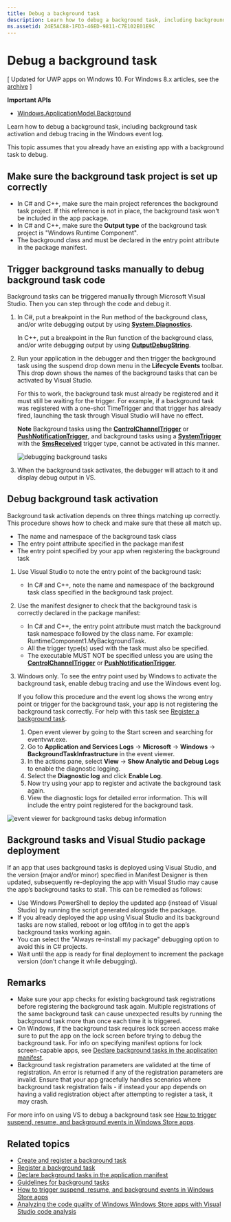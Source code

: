 ```yaml
---
title: Debug a background task
description: Learn how to debug a background task, including background task activation and debug tracing in the Windows event log.
ms.assetid: 24E5AC88-1FD3-46ED-9811-C7E102E01E9C
---
```


# Debug a background task


\[ Updated for UWP apps on Windows 10. For Windows 8.x articles, see the [archive](http://go.microsoft.com/fwlink/p/?linkid=619132) \]


**Important APIs**

-   [Windows.ApplicationModel.Background](https://msdn.microsoft.com/library/windows/apps/br224847)

Learn how to debug a background task, including background task activation and debug tracing in the Windows event log.

This topic assumes that you already have an existing app with a background task to debug.

## Make sure the background task project is set up correctly


-   In C# and C++, make sure the main project references the background task project. If this reference is not in place, the background task won't be included in the app package.
-   In C# and C++, make sure the **Output type** of the background task project is "Windows Runtime Component".
-   The background class and must be declared in the entry point attribute in the package manifest.

## Trigger background tasks manually to debug background task code


Background tasks can be triggered manually through Microsoft Visual Studio. Then you can step through the code and debug it.

1.  In C#, put a breakpoint in the Run method of the background class, and/or write debugging output by using [**System.Diagnostics**](https://msdn.microsoft.com/library/windows/apps/xaml/hh441592.aspx).

    In C++, put a breakpoint in the Run function of the background class, and/or write debugging output by using [**OutputDebugString**](https://msdn.microsoft.com/library/windows/desktop/aa363362).

2.  Run your application in the debugger and then trigger the background task using the suspend drop down menu in the **Lifecycle Events** toolbar. This drop down shows the names of the background tasks that can be activated by Visual Studio.

    For this to work, the background task must already be registered and it must still be waiting for the trigger. For example, if a background task was registered with a one-shot TimeTrigger and that trigger has already fired, launching the task through Visual Studio will have no effect.

    **Note**  Background tasks using the [**ControlChannelTrigger**](https://msdn.microsoft.com/library/windows/apps/hh701032) or [**PushNotificationTrigger**](https://msdn.microsoft.com/library/windows/apps/hh700543), and background tasks using a [**SystemTrigger**](https://msdn.microsoft.com/library/windows/apps/br224838) with the [**SmsReceived**](https://msdn.microsoft.com/library/windows/apps/br224839) trigger type, cannot be activated in this manner.     

    ![debugging background tasks](images/debugging-activation.png)

3.  When the background task activates, the debugger will attach to it and display debug output in VS.

## Debug background task activation


Background task activation depends on three things matching up correctly. This procedure shows how to check and make sure that these all match up.

-   The name and namespace of the background task class
-   The entry point attribute specified in the package manifest
-   The entry point specified by your app when registering the background task

1.  Use Visual Studio to note the entry point of the background task:

    -   In C# and C++, note the name and namespace of the background task class specified in the background task project.

2.  Use the manifest designer to check that the background task is correctly declared in the package manifest:

    -   In C# and C++, the entry point attribute must match the background task namespace followed by the class name. For example: RuntimeComponent1.MyBackgroundTask.
    -   All the trigger type(s) used with the task must also be specified.
    -   The executable MUST NOT be specified unless you are using the [**ControlChannelTrigger**](https://msdn.microsoft.com/library/windows/apps/hh701032) or [**PushNotificationTrigger**](https://msdn.microsoft.com/library/windows/apps/hh700543).

3.  Windows only. To see the entry point used by Windows to activate the background task, enable debug tracing and use the Windows event log.

    If you follow this procedure and the event log shows the wrong entry point or trigger for the background task, your app is not registering the background task correctly. For help with this task see [Register a background task](register-a-background-task.md).

    1.  Open event viewer by going to the Start screen and searching for eventvwr.exe.
    2.  Go to **Application and Services Logs** -&gt; **Microsoft** -&gt; **Windows** -&gt; **BackgroundTaskInfrastructure** in the event viewer.
    3.  In the actions pane, select **View** -&gt; **Show Analytic and Debug Logs** to enable the diagnostic logging.
    4.  Select the **Diagnostic log** and click **Enable Log**.
    5.  Now try using your app to register and activate the background task again.
    6.  View the diagnostic logs for detailed error information. This will include the entry point registered for the background task.

![event viewer for background tasks debug information](images/event-viewer.png)

## Background tasks and Visual Studio package deployment


If an app that uses background tasks is deployed using Visual Studio, and the version (major and/or minor) specified in Manifest Designer is then updated, subsequently re-deploying the app with Visual Studio may cause the app’s background tasks to stall. This can be remedied as follows:

-   Use Windows PowerShell to deploy the updated app (instead of Visual Studio) by running the script generated alongside the package.
-   If you already deployed the app using Visual Studio and its background tasks are now stalled, reboot or log off/log in to get the app’s background tasks working again.
-   You can select the "Always re-install my package" debugging option to avoid this in C# projects.
-   Wait until the app is ready for final deployment to increment the package version (don’t change it while debugging).

## Remarks


-   Make sure your app checks for existing background task registrations before registering the background task again. Multiple registrations of the same background task can cause unexpected results by running the background task more than once each time it is triggered.
-   On Windows, if the background task requires lock screen access make sure to put the app on the lock screen before trying to debug the background task. For info on specifying manifest options for lock screen-capable apps, see [Declare background tasks in the application manifest](declare-background-tasks-in-the-application-manifest.md).
-   Background task registration parameters are validated at the time of registration. An error is returned if any of the registration parameters are invalid. Ensure that your app gracefully handles scenarios where background task registration fails - if instead your app depends on having a valid registration object after attempting to register a task, it may crash.

For more info on using VS to debug a background task see [How to trigger suspend, resume, and background events in Windows Store apps](https://msdn.microsoft.com/library/windows/apps/xaml/hh974425.aspx).

## Related topics

* [Create and register a background task](create-and-register-a-background-task.md)
* [Register a background task](register-a-background-task.md)
* [Declare background tasks in the application manifest](declare-background-tasks-in-the-application-manifest.md)
* [Guidelines for background tasks](guidelines-for-background-tasks.md)
* [How to trigger suspend, resume, and background events in Windows Store apps](https://msdn.microsoft.com/library/windows/apps/xaml/hh974425.aspx)
* [Analyzing the code quality of Windows Windows Store apps with Visual Studio code analysis](https://msdn.microsoft.com/library/windows/apps/xaml/hh441471.aspx)

 

 





<!--HONumber=May16_HO4-->


